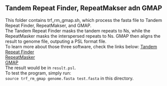 ## Tandem Repeat Finder, RepeatMakser adn GMAP

This folder contains trf_rm_gmap.sh, which process the fasta file to Tandem Repeat Finder, RepeatMakser, and GMAP.  
The Tandem Repeat Finder masks the tandem repeats to Ns, while the RepeatMasker masks the interspersed repeats to Ns. GMAP then aligns the result to genome file, outputing a PSL format file.  
To learn more about those three software, check the links below:
[Tandem Repeat Finder](https://tandem.bu.edu/trf/trf.html)  
[RepeatMasker](http://www.repeatmasker.org/)   
[GMAP](http://research-pub.gene.com/gmap/)  
The result would be in `result.psl`.  
To test the program, simply run:   
`source trf_rm_gmap genome.fasta test.fasta` in this directory.

